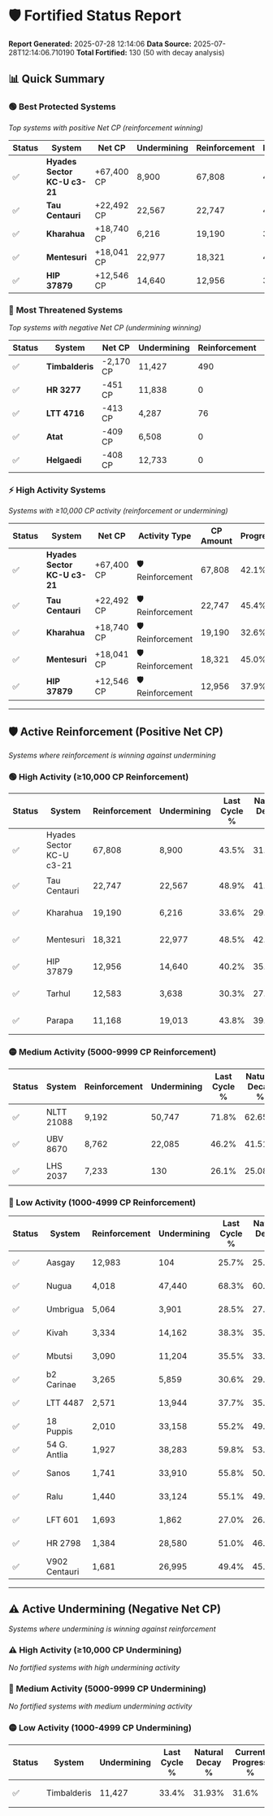 # 🛡️ Fortified Status Report

**Report Generated:** 2025-07-28 12:14:06
**Data Source:** 2025-07-28T12:14:06.710190
**Total Fortified:** 130 (50 with decay analysis)

## 📊 Quick Summary

### 🟢 **Best Protected Systems**
*Top systems with positive Net CP (reinforcement winning)*

| Status | System | Net CP | Undermining | Reinforcement | Progress |
|--------|--------|--------|-------------|---------------|----------|
| ✅ | **Hyades Sector KC-U c3-21** | +67,400 CP | 8,900 | 67,808 | 42.1% |
| ✅ | **Tau Centauri** | +22,492 CP | 22,567 | 22,747 | 45.4% |
| ✅ | **Kharahua** | +18,740 CP | 6,216 | 19,190 | 32.6% |
| ✅ | **Mentesuri** | +18,041 CP | 22,977 | 18,321 | 45.0% |
| ✅ | **HIP 37879** | +12,546 CP | 14,640 | 12,956 | 37.9% |

### 🔴 **Most Threatened Systems**
*Top systems with negative Net CP (undermining winning)*

| Status | System | Net CP | Undermining | Reinforcement | Progress |
|--------|--------|--------|-------------|---------------|----------|
| ✅ | **Timbalderis** | -2,170 CP | 11,427 | 490 | 31.6% |
| ✅ | **HR 3277** | -451 CP | 11,838 | 0 | 33.8% |
| ✅ | **LTT 4716** | -413 CP | 4,287 | 76 | 28.2% |
| ✅ | **Atat** | -409 CP | 6,508 | 0 | 29.9% |
| ✅ | **Helgaedi** | -408 CP | 12,733 | 0 | 34.5% |

### ⚡ **High Activity Systems**
*Systems with ≥10,000 CP activity (reinforcement or undermining)*

| Status | System | Net CP | Activity Type | CP Amount | Progress |
|--------|--------|--------|---------------|-----------|----------|
| ✅ | **Hyades Sector KC-U c3-21** | +67,400 CP | 🛡️ Reinforcement | 67,808 | 42.1% |
| ✅ | **Tau Centauri** | +22,492 CP | 🛡️ Reinforcement | 22,747 | 45.4% |
| ✅ | **Kharahua** | +18,740 CP | 🛡️ Reinforcement | 19,190 | 32.6% |
| ✅ | **Mentesuri** | +18,041 CP | 🛡️ Reinforcement | 18,321 | 45.0% |
| ✅ | **HIP 37879** | +12,546 CP | 🛡️ Reinforcement | 12,956 | 37.9% |

---

## 🛡️ Active Reinforcement (Positive Net CP)
*Systems where reinforcement is winning against undermining*

### 🟢 High Activity (≥10,000 CP Reinforcement)

| Status | System | Reinforcement | Undermining | Last Cycle % | Natural Decay % | Current Progress % | Current CP | Net CP | Activity |
|--------|--------|---------------|-------------|--------------|-----------------|-------------------|------------|--------|----------|
| ✅ | Hyades Sector KC-U c3-21 | 67,808 | 8,900 | 43.5% | 31.73% | 42.1% | 273,650 | +67,400 | 🟢 High Reinforcement |
| ✅ | Tau Centauri | 22,747 | 22,567 | 48.9% | 41.94% | 45.4% | 295,100 | +22,492 | 🟢 High Reinforcement |
| ✅ | Kharahua | 19,190 | 6,216 | 33.6% | 29.72% | 32.6% | 211,900 | +18,740 | 🟢 High Reinforcement |
| ✅ | Mentesuri | 18,321 | 22,977 | 48.5% | 42.22% | 45.0% | 292,500 | +18,041 | 🟢 High Reinforcement |
| ✅ | HIP 37879 | 12,956 | 14,640 | 40.2% | 35.97% | 37.9% | 246,350 | +12,546 | 🟢 High Reinforcement |
| ✅ | Tarhul | 12,583 | 3,638 | 30.3% | 27.83% | 29.7% | 193,050 | +12,156 | 🟢 High Reinforcement |
| ✅ | Parapa | 11,168 | 19,013 | 43.8% | 39.24% | 40.9% | 265,850 | +10,808 | 🟢 High Reinforcement |

### 🟡 Medium Activity (5000-9999 CP Reinforcement)

| Status | System | Reinforcement | Undermining | Last Cycle % | Natural Decay % | Current Progress % | Current CP | Net CP | Activity |
|--------|--------|---------------|-------------|--------------|-----------------|-------------------|------------|--------|----------|
| ✅ | NLTT 21088 | 9,192 | 50,747 | 71.8% | 62.65% | 64.0% | 416,000 | +8,789 | 🟡 Medium Reinforcement |
| ✅ | UBV 8670 | 8,762 | 22,085 | 46.2% | 41.51% | 42.8% | 278,200 | +8,403 | 🟡 Medium Reinforcement |
| ✅ | LHS 2037 | 7,233 | 130 | 26.1% | 25.08% | 26.1% | 169,650 | +6,598 | 🟡 Medium Reinforcement |

### 🔴 Low Activity (1000-4999 CP Reinforcement)

| Status | System | Reinforcement | Undermining | Last Cycle % | Natural Decay % | Current Progress % | Current CP | Net CP | Activity |
|--------|--------|---------------|-------------|--------------|-----------------|-------------------|------------|--------|----------|
| ✅ | Aasgay | 12,983 | 104 | 25.7% | 25.00% | 25.7% | 167,050 | +4,550 | 🔵 Low Reinforcement |
| ✅ | Nugua | 4,018 | 47,440 | 68.3% | 60.40% | 61.0% | 396,500 | +3,883 | 🔵 Low Reinforcement |
| ✅ | Umbrigua | 5,064 | 3,901 | 28.5% | 27.33% | 27.9% | 181,349 | +3,699 | 🔵 Low Reinforcement |
| ✅ | Kivah | 3,334 | 14,162 | 38.3% | 35.64% | 36.1% | 234,650 | +2,962 | 🔵 Low Reinforcement |
| ✅ | Mbutsi | 3,090 | 11,204 | 35.5% | 33.40% | 33.8% | 219,699 | +2,631 | 🔵 Low Reinforcement |
| ✅ | b2 Carinae | 3,265 | 5,859 | 30.6% | 29.30% | 29.7% | 193,050 | +2,606 | 🔵 Low Reinforcement |
| ✅ | LTT 4487 | 2,571 | 13,944 | 37.7% | 35.30% | 35.6% | 231,400 | +1,951 | 🔵 Low Reinforcement |
| ✅ | 18 Puppis | 2,010 | 33,158 | 55.2% | 49.82% | 50.1% | 325,650 | +1,829 | 🔵 Low Reinforcement |
| ✅ | 54 G. Antlia | 1,927 | 38,283 | 59.8% | 53.63% | 53.9% | 350,350 | +1,777 | 🔵 Low Reinforcement |
| ✅ | Sanos | 1,741 | 33,910 | 55.8% | 50.36% | 50.6% | 328,900 | +1,545 | 🔵 Low Reinforcement |
| ✅ | Ralu | 1,440 | 33,124 | 55.1% | 49.80% | 50.0% | 325,000 | +1,274 | 🔵 Low Reinforcement |
| ✅ | LFT 601 | 1,693 | 1,862 | 27.0% | 26.51% | 26.7% | 173,550 | +1,252 | 🔵 Low Reinforcement |
| ✅ | HR 2798 | 1,384 | 28,580 | 51.0% | 46.42% | 46.6% | 302,900 | +1,179 | 🔵 Low Reinforcement |
| ✅ | V902 Centauri | 1,681 | 26,995 | 49.4% | 45.02% | 45.2% | 293,800 | +1,168 | 🔵 Low Reinforcement |


---

## ⚠️ Active Undermining (Negative Net CP)
*Systems where undermining is winning against reinforcement*

### ⚠️ High Activity (≥10,000 CP Undermining)

*No fortified systems with high undermining activity*

### 🔶 Medium Activity (5000-9999 CP Undermining)

*No fortified systems with medium undermining activity*

### 🟡 Low Activity (1000-4999 CP Undermining)

| Status | System | Undermining | Last Cycle % | Natural Decay % | Current Progress % | Reinforcement | Current CP | Net CP | Activity |
|--------|--------|-------------|--------------|-----------------|-------------------|---------------|------------|--------|----------|
| ✅ | Timbalderis | 11,427 | 33.4% | 31.93% | 31.6% | 490 | 205,400 | -2,170 | 🟡 Low Undermining |
